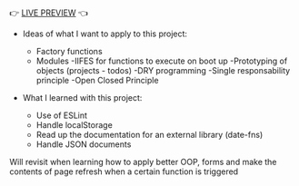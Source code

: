 👉 [LIVE PREVIEW](https://vikms95.github.io/js-top-todo-list/) 👈

- Ideas of what I want to apply to this project:
    - Factory functions
    - Modules
    -IIFES for functions to execute on boot up
    -Prototyping of objects (projects - todos)
    -DRY programming
    -Single responsability principle
    -Open Closed Principle
    
- What I learned with this project:
    - Use of ESLint
    - Handle localStorage
    - Read up the documentation for an external library (date-fns)
    - Handle JSON documents

Will revisit when learning how to apply better OOP, forms and make the contents of page refresh when a certain function is triggered
